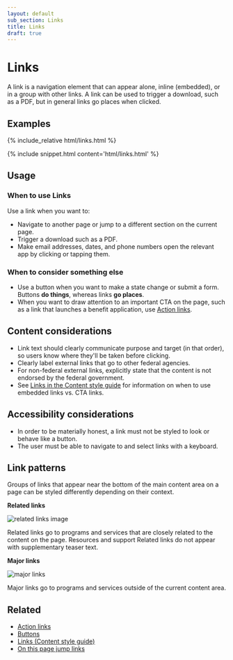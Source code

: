 ```yaml
---
layout: default
sub_section: Links
title: Links
draft: true
---
```


# Links

<div class="va-introtext" markdown="1">
A link is a navigation element that can appear alone, inline (embedded), or in a group with other links. A link can be used to trigger a download, such as a PDF, but in general links go places when clicked.
</div>

## Examples

<div class="site-showcase">
  {% include_relative html/links.html %}
</div>

{% include snippet.html content='html/links.html' %}

## Usage

### When to use Links

Use a link when you want to:

- Navigate to another page or jump to a different section on the current page.
- Trigger a download such as a PDF.
- Make email addresses, dates, and phone numbers open the relevant app by clicking or tapping them.

### When to consider something else

- Use a button when you want to make a state change or submit a form. Buttons **do things**, whereas links **go places**.
- When you want to draw attention to an important CTA on the page, such as a link that launches a benefit application, use [Action links](https://design.va.gov/experimental-design/action_links).

## Content considerations

- Link text should clearly communicate purpose and target (in that order), so users know where they'll be taken before clicking.
- Clearly label external links that go to other federal agencies.
- For non-federal external links, explicitly state that the content is not endorsed by the federal government.  
- See [Links in the Content style guide](https://design.va.gov/content-style-guide/links) for information on when to use embedded links vs. CTA links. 

## Accessibility considerations

- In order to be materially honest, a link must not be styled to look or behave like a button.
- The user must be able to navigate to and select links with a keyboard.

## Link patterns

Groups of links that appear near the bottom of the main content area on a page can be styled differently depending on their context. 

**Related links**

![related links image]({{site.baseurl}}/images/RelatedLinks.png) 

Related links go to programs and services that are closely related to the content on the page. Resources and support Related links do not appear with supplementary teaser text.

**Major links**

![major links]({{site.baseurl}}/images/MajorLinks.png) 

Major links go to programs and services outside of the current content area.

## Related 

- [Action links](https://design.va.gov/experimental-design/action_links)
- [Buttons](https://design.va.gov/components/buttons)
- [Links (Content style guide)](https://design.va.gov/content-style-guide/links)
- [On this page jump links](https://design.va.gov/components/on-this-page-jump-links)
